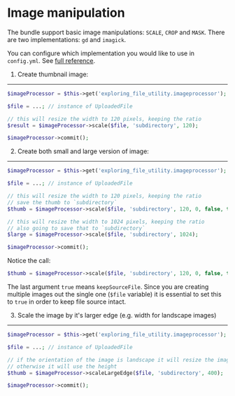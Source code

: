 Image manipulation
===

The bundle support basic image manipulations: `SCALE`, `CROP` and `MASK`. There are two implementations: `gd` and `imagick`. 

You can configure which implementation you would like to use in `config.yml`. See [full reference](Resources/doc/reference.md).

1. Create thumbnail image:
---

```php
$imageProcessor = $this->get('exploring_file_utility.imageprocessor');

$file = ...; // instance of UploadedFile

// this will resize the width to 120 pixels, keeping the ratio
$result = $imageProcessor->scale($file, 'subdirectory', 120);

$imageProcessor->commit();
```

2. Create both small and large version of image:
---

```php
$imageProcessor = $this->get('exploring_file_utility.imageprocessor');

$file = ...; // instance of UploadedFile

// this will resize the width to 120 pixels, keeping the ratio
// save the thumb to `subdirectory`
$thumb = $imageProcessor->scale($file, 'subdirectory', 120, 0, false, true);

// this will resize the width to 1024 pixels, keeping the ratio
// also going to save that to `subdirectory`
$large = $imageProcessor->scale($file, 'subdirectory', 1024);

$imageProcessor->commit();
```

Notice the call:

```php
$thumb = $imageProcessor->scale($file, 'subdirectory', 120, 0, false, true);
```

The last argument `true` means `keepSourceFile`.
Since you are creating multiple images out the single one (`$file` variable) it is essential to set this to `true` in order to keep file source intact.


3. Scale the image by it's larger edge (e.g. width for landscape images)
---

```php
$imageProcessor = $this->get('exploring_file_utility.imageprocessor');

$file = ...; // instance of UploadedFile

// if the orientation of the image is landscape it will resize the image using width,
// otherwise it will use the height
$thumb = $imageProcessor->scaleLargeEdge($file, 'subdirectory', 400);

$imageProcessor->commit();
```